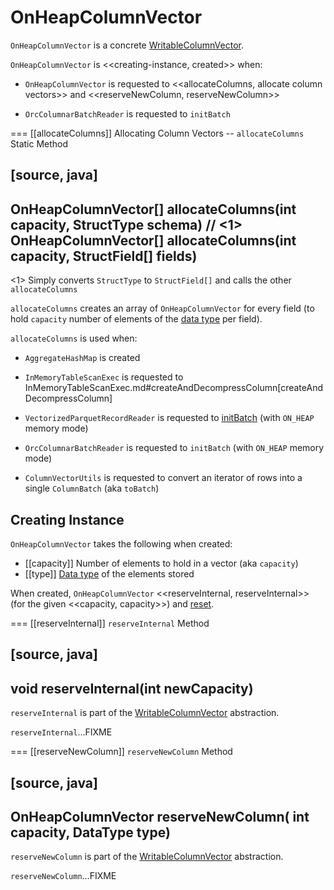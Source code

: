 # OnHeapColumnVector

`OnHeapColumnVector` is a concrete [WritableColumnVector](WritableColumnVector.md).

`OnHeapColumnVector` is <<creating-instance, created>> when:

* `OnHeapColumnVector` is requested to <<allocateColumns, allocate column vectors>> and <<reserveNewColumn, reserveNewColumn>>

* `OrcColumnarBatchReader` is requested to `initBatch`

=== [[allocateColumns]] Allocating Column Vectors -- `allocateColumns` Static Method

[source, java]
----
OnHeapColumnVector[] allocateColumns(int capacity, StructType schema) // <1>
OnHeapColumnVector[] allocateColumns(int capacity, StructField[] fields)
----
<1> Simply converts `StructType` to `StructField[]` and calls the other `allocateColumns`

`allocateColumns` creates an array of `OnHeapColumnVector` for every field (to hold `capacity` number of elements of the [data type](types/DataType.md) per field).

`allocateColumns` is used when:

* `AggregateHashMap` is created

* `InMemoryTableScanExec` is requested to InMemoryTableScanExec.md#createAndDecompressColumn[createAndDecompressColumn]

* `VectorizedParquetRecordReader` is requested to [initBatch](datasources/parquet/VectorizedParquetRecordReader.md#initBatch) (with `ON_HEAP` memory mode)

* `OrcColumnarBatchReader` is requested to `initBatch` (with `ON_HEAP` memory mode)

* `ColumnVectorUtils` is requested to convert an iterator of rows into a single `ColumnBatch` (aka `toBatch`)

## Creating Instance

`OnHeapColumnVector` takes the following when created:

* [[capacity]] Number of elements to hold in a vector (aka `capacity`)
* [[type]] [Data type](types/DataType.md) of the elements stored

When created, `OnHeapColumnVector` <<reserveInternal, reserveInternal>> (for the given <<capacity, capacity>>) and [reset](WritableColumnVector.md#reset).

=== [[reserveInternal]] `reserveInternal` Method

[source, java]
----
void reserveInternal(int newCapacity)
----

`reserveInternal` is part of the [WritableColumnVector](WritableColumnVector.md#reserveInternal) abstraction.

`reserveInternal`...FIXME

=== [[reserveNewColumn]] `reserveNewColumn` Method

[source, java]
----
OnHeapColumnVector reserveNewColumn(
    int capacity,
    DataType type)
----

`reserveNewColumn` is part of the [WritableColumnVector](WritableColumnVector.md#reserveNewColumn) abstraction.

`reserveNewColumn`...FIXME

